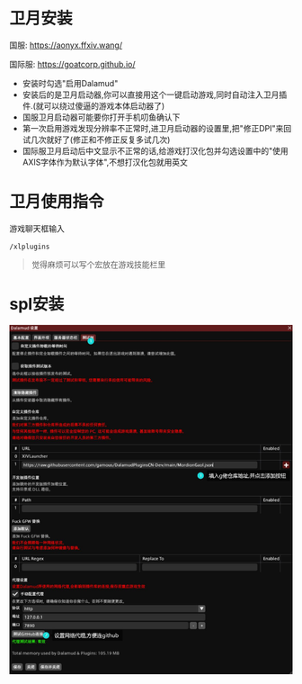# 卫月安装

国服: https://aonyx.ffxiv.wang/

国际服: https://goatcorp.github.io/



- 安装时勾选"启用Dalamud"
- 安装后的是卫月启动器,你可以直接用这个一键启动游戏,同时自动注入卫月插件.(就可以绕过傻逼的游戏本体启动器了)
- 国服卫月启动器可能要你打开手机叨鱼确认下
- 第一次启用游戏发现分辨率不正常时,进卫月启动器的设置里,把"修正DPI"来回试几次就好了(修正和不修正反复多试几次)
- 国际服卫月启动后中文显示不正常的话,给游戏打汉化包并勾选设置中的"使用AXIS字体作为默认字体",不想打汉化包就用英文



# 卫月使用指令

游戏聊天框输入

```
/xlplugins
```

> 觉得麻烦可以写个宏放在游戏技能栏里





# spl安装

![](https://github.com/gogofishman/TOP/blob/86f69101e9bf5e6f85e345c656aa61f5397781ab/spl/img/QQ%E6%88%AA%E5%9B%BE20230501195109.jpg)

